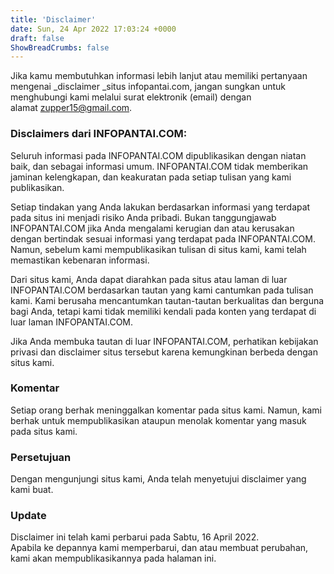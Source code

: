 ```yaml
---
title: 'Disclaimer'
date: Sun, 24 Apr 2022 17:03:24 +0000
draft: false
ShowBreadCrumbs: false
---
```


Jika kamu membutuhkan informasi lebih lanjut atau memiliki pertanyaan mengenai _disclaimer _situs infopantai.com, jangan sungkan untuk menghubungi kami melalui surat elektronik (email) dengan alamat [zupper15@gmail.com](mailto:zupper15@gmail.com).

### Disclaimers dari INFOPANTAI.COM:

Seluruh informasi pada INFOPANTAI.COM dipublikasikan dengan niatan baik, dan sebagai informasi umum. INFOPANTAI.COM tidak memberikan jaminan kelengkapan, dan keakuratan pada setiap tulisan yang kami publikasikan. 

Setiap tindakan yang Anda lakukan berdasarkan informasi yang terdapat pada situs ini menjadi risiko Anda pribadi. Bukan tanggungjawab INFOPANTAI.COM jika Anda mengalami kerugian dan atau kerusakan dengan bertindak sesuai informasi yang terdapat pada INFOPANTAI.COM. Namun, sebelum kami mempublikasikan tulisan di situs kami, kami telah memastikan kebenaran informasi.

Dari situs kami, Anda dapat diarahkan pada situs atau laman di luar INFOPANTAI.COM berdasarkan tautan yang kami cantumkan pada tulisan kami. Kami berusaha mencantumkan tautan-tautan berkualitas dan berguna bagi Anda, tetapi kami tidak memiliki kendali pada konten yang terdapat di luar laman INFOPANTAI.COM.

Jika Anda membuka tautan di luar INFOPANTAI.COM, perhatikan kebijakan privasi dan disclaimer situs tersebut karena kemungkinan berbeda dengan situs kami.

### Komentar

Setiap orang berhak meninggalkan komentar pada situs kami. Namun, kami berhak untuk mempublikasikan ataupun menolak komentar yang masuk pada situs kami.

### Persetujuan

Dengan mengunjungi situs kami, Anda telah menyetujui disclaimer yang kami buat.

### Update

Disclaimer ini telah kami perbarui pada Sabtu, 16 April 2022.  
Apabila ke depannya kami memperbarui, dan atau membuat perubahan, kami akan mempublikasikannya pada halaman ini.